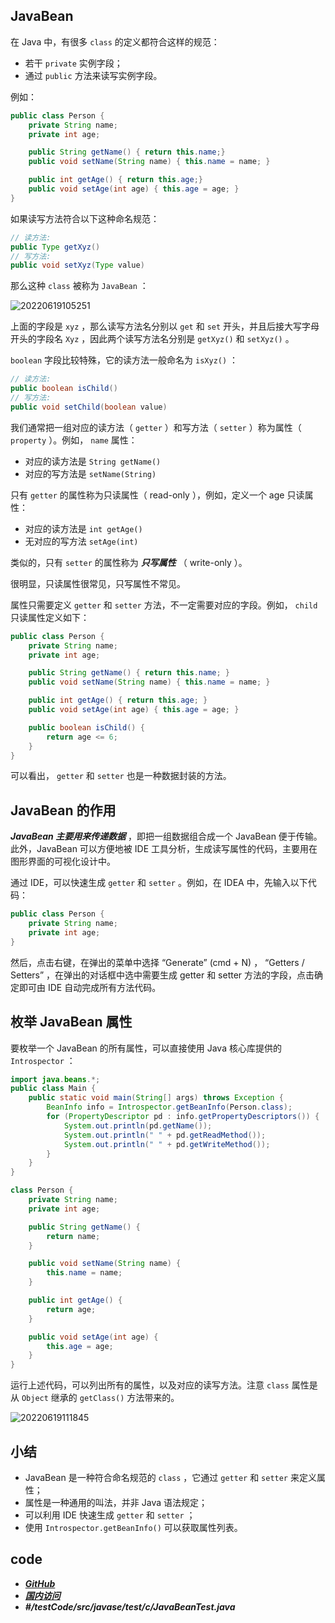 ## JavaBean

在 Java 中，有很多 `class` 的定义都符合这样的规范：

- 若干 `private` 实例字段；
- 通过 `public` 方法来读写实例字段。

例如：

```java
public class Person {
    private String name;
    private int age;

    public String getName() { return this.name;}
    public void setName(String name) { this.name = name; }

    public int getAge() { return this.age;}
    public void setAge(int age) { this.age = age; }
}
```

如果读写方法符合以下这种命名规范：


```java
// 读方法:
public Type getXyz()
// 写方法:
public void setXyz(Type value)
```

那么这种 `class` 被称为 `JavaBean` ：

![20220619105251](https://cdn.gxmnzl.xyz//img/20220619105251.png)

上面的字段是 `xyz` ，那么读写方法名分别以 `get` 和 `set` 开头，并且后接大写字母开头的字段名 `Xyz` ，因此两个读写方法名分别是 `getXyz()` 和 `setXyz()` 。

`boolean` 字段比较特殊，它的读方法一般命名为 `isXyz()` ：

```java
// 读方法:
public boolean isChild()
// 写方法:
public void setChild(boolean value)
```

我们通常把一组对应的读方法（ `getter` ）和写方法（ `setter` ）称为属性（ `property` ）。例如， `name` 属性：

- 对应的读方法是 `String getName()`
- 对应的写方法是 `setName(String)`

只有 `getter` 的属性称为只读属性（ read-only ），例如，定义一个 age 只读属性：

- 对应的读方法是 `int getAge()`
- 无对应的写方法 `setAge(int)`

类似的，只有 `setter` 的属性称为 ***只写属性*** （ write-only ）。

很明显，只读属性很常见，只写属性不常见。

属性只需要定义 `getter` 和 `setter` 方法，不一定需要对应的字段。例如， `child` 只读属性定义如下：


```java
public class Person {
    private String name;
    private int age;

    public String getName() { return this.name; }
    public void setName(String name) { this.name = name; }

    public int getAge() { return this.age; }
    public void setAge(int age) { this.age = age; }

    public boolean isChild() {
        return age <= 6;
    }
}
```


可以看出， `getter` 和 `setter` 也是一种数据封装的方法。


## JavaBean 的作用

***JavaBean 主要用来传递数据*** ，即把一组数据组合成一个 JavaBean 便于传输。此外，JavaBean 可以方便地被 IDE 工具分析，生成读写属性的代码，主要用在图形界面的可视化设计中。

通过 IDE，可以快速生成 `getter` 和 `setter` 。例如，在 IDEA 中，先输入以下代码：

```java
public class Person {
    private String name;
    private int age;
}
```
然后，点击右键，在弹出的菜单中选择 “Generate” (cmd + N) ， “Getters / Setters” ，在弹出的对话框中选中需要生成 getter 和 setter 方法的字段，点击确定即可由 IDE 自动完成所有方法代码。


## 枚举 JavaBean 属性

要枚举一个 JavaBean 的所有属性，可以直接使用 Java 核心库提供的 `Introspector` ：

```java
import java.beans.*;
public class Main {
    public static void main(String[] args) throws Exception {
        BeanInfo info = Introspector.getBeanInfo(Person.class);
        for (PropertyDescriptor pd : info.getPropertyDescriptors()) {
            System.out.println(pd.getName());
            System.out.println(" " + pd.getReadMethod());
            System.out.println(" " + pd.getWriteMethod());
        }
    }
}

class Person {
    private String name;
    private int age;

    public String getName() {
        return name;
    }

    public void setName(String name) {
        this.name = name;
    }

    public int getAge() {
        return age;
    }

    public void setAge(int age) {
        this.age = age;
    }
}
```


运行上述代码，可以列出所有的属性，以及对应的读写方法。注意 `class` 属性是从 `Object` 继承的 `getClass()` 方法带来的。


![20220619111845](https://cdn.gxmnzl.xyz//img/20220619111845.png)


## 小结

- JavaBean 是一种符合命名规范的 `class` ，它通过 `getter` 和 `setter` 来定义属性；
- 属性是一种通用的叫法，并非 Java 语法规定；
- 可以利用 IDE 快速生成 `getter` 和 `setter` ；
- 使用 `Introspector.getBeanInfo()` 可以获取属性列表。


## code

- [***GitHub***](https://github.com/Lxzz24/Repo/tree/main/testCode/src/javase/test/c/JavaBeanTest.java)
- [***国内访问***](https://gitee.com/lxzz24/Repo/tree/main/testCode/src/javase/test/c/JavaBeanTest.java)
- ***#/testCode/src/javase/test/c/JavaBeanTest.java***


